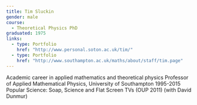 ```yaml
---
title: Tim Sluckin
gender: male
course:
  - Theoretical Physics PhD
graduated: 1975
links:
  - type: Portfolio
    href: "http://www.personal.soton.ac.uk/tim/"
  - type: Portfolio
    href: "http://www.southampton.ac.uk/maths/about/staff/tim.page"
---
```


Academic career in applied mathematics and theoretical physics
Professor of Applied Mathematical Physics, University of Southampton 1995-2015
Popular Science: Soap, Science and Flat Screen TVs (OUP 2011) (with David Dunmur)








